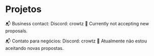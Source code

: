 # Projetos
📬 Business contact: Discord: crowtz
🚫 Currently not accepting new proposals.

📬 Contato para negócios: Discord: crowtz
🚫 Atualmente não estou aceitando novas propostas.
